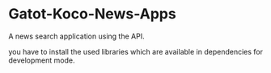 # Gatot-Koco-News-Apps
A news search application using the API.

you have to install the used libraries which are available in dependencies for development mode.
